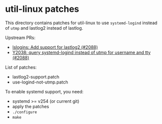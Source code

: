 # util-linux patches

This directory contains patches for util-linux to use `systemd-logind` instead of `utmp` and lastlog2 instead of lastlog.

Upstream PRs:
* [lslogins: Add support for lastlog2 (#2088)](https://github.com/util-linux/util-linux/pull/2164)
* [Y2038: query systemd-logind instead of utmp for username and tty (#2088)](https://github.com/util-linux/util-linux/pull/2100)

List of patches:
* lastlog2-support.patch
* use-logind-not-utmp.patch

To enable systemd support, you need:

* systemd >= v254 (or current git)
* apply the patches
* `./configure`
* `make`
